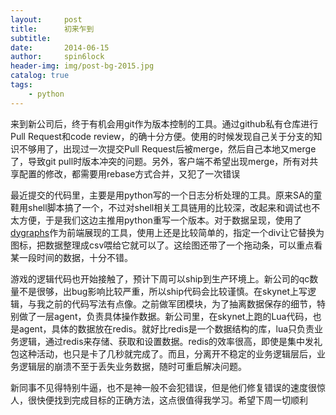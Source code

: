 ```yaml
---
layout:     post
title:      初来乍到
subtitle:   
date:       2014-06-15
author:     spin6lock
header-img: img/post-bg-2015.jpg
catalog: true
tags:
    - python
---
```

来到新公司后，终于有机会用git作为版本控制的工具。通过github私有仓库进行Pull Request和code review，的确十分方便。使用的时候发现自己关于分支的知识不够用了，出现过一次提交Pull Request后被merge，然后自己本地又merge了，导致git pull时版本冲突的问题。另外，客户端不希望出现merge，所有对共享配置的修改，都需要用rebase方式合并，又犯了一次错误

最近提交的代码里，主要是用python写的一个日志分析处理的工具。原来SA的童鞋用shell脚本搞了一个，不过对shell相关工具链用的比较深，改起来和调试也不太方便，于是我们这边主推用python重写一个版本。对于数据呈现，使用了[dygraphs](http://dygraphs.com/)作为前端展现的工具，使用上还是比较简单的，指定一个div让它替换为图标，把数据整理成csv喂给它就可以了。这绘图还带了一个拖动条，可以重点看某一段时间的数据，十分不错。

游戏的逻辑代码也开始接触了，预计下周可以ship到生产环境上。新公司的qc数量不是很够，出bug影响比较严重，所以ship代码会比较谨慎。在skynet上写逻辑，与我之前的代码写法有点像。之前做军团模块，为了抽离数据保存的细节，特别做了一层agent，负责具体操作数据。新公司里，在skynet上跑的Lua代码，也是agent，具体的数据放在redis。就好比redis是一个数据结构的库，lua只负责业务逻辑，通过redis来存储、获取和设置数据。redis的效率很高，即使是集中发礼包这种活动，也只是卡了几秒就完成了。而且，分离开不稳定的业务逻辑层后，业务逻辑层的崩溃不至于丢失业务数据，随时可重启解决问题。

新同事不见得特别牛逼，也不是神一般不会犯错误，但是他们修复错误的速度很惊人，很快便找到完成目标的正确方法，这点很值得我学习。希望下周一切顺利
